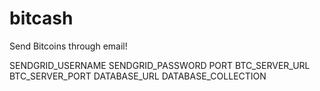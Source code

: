 bitcash
=======

Send Bitcoins through email!


SENDGRID_USERNAME
SENDGRID_PASSWORD
PORT
BTC_SERVER_URL
BTC_SERVER_PORT
DATABASE_URL
DATABASE_COLLECTION

